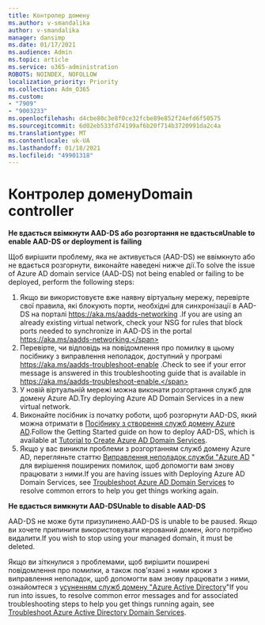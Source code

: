 ```yaml
---
title: Контролер домену
ms.author: v-smandalika
author: v-smandalika
manager: dansimp
ms.date: 01/17/2021
ms.audience: Admin
ms.topic: article
ms.service: o365-administration
ROBOTS: NOINDEX, NOFOLLOW
localization_priority: Priority
ms.collection: Adm_O365
ms.custom:
- "7909"
- "9003233"
ms.openlocfilehash: d4cbe80c3e8f0ce32fcbe89e852f24efd6f50575
ms.sourcegitcommit: 6d02eb533fd74199af6b20f714b3720991da2c4a
ms.translationtype: MT
ms.contentlocale: uk-UA
ms.lasthandoff: 01/18/2021
ms.locfileid: "49901318"
---
```

# <a name="domain-controller"></a><span data-ttu-id="85015-102">Контролер домену</span><span class="sxs-lookup"><span data-stu-id="85015-102">Domain controller</span></span>

<span data-ttu-id="85015-103">**Не вдається ввімкнути AAD-DS або розгортання не вдається**</span><span class="sxs-lookup"><span data-stu-id="85015-103">**Unable to enable AAD-DS or deployment is failing**</span></span>

<span data-ttu-id="85015-104">Щоб вирішити проблему, яка не активується (AAD-DS) не ввімкнуто або не вдається розгорнути, виконайте наведені нижче дії.</span><span class="sxs-lookup"><span data-stu-id="85015-104">To solve the issue of Azure AD domain service (AAD-DS) not being enabled or failing to be deployed, perform the following steps:</span></span>

1. <span data-ttu-id="85015-105">Якщо ви використовуєте вже наявну віртуальну мережу, перевірте свої правила, які блокують порти, необхідні для синхронізації в AAD-DS на порталі https://aka.ms/aadds-networking .</span><span class="sxs-lookup"><span data-stu-id="85015-105">If you are using an already existing virtual network, check your NSG for rules that block ports needed to synchronize in AAD-DS in the portal https://aka.ms/aadds-networking.</span></span>
2. <span data-ttu-id="85015-106">Перевірте, чи відповідь на повідомлення про помилку в цьому посібнику з виправлення неполадок, доступний у програмі  https://aka.ms/aadds-troubleshoot-enable .</span><span class="sxs-lookup"><span data-stu-id="85015-106">Check to see if your error message is answered in this troubleshooting guide that is available in  https://aka.ms/aadds-troubleshoot-enable.</span></span>
3. <span data-ttu-id="85015-107">У новій віртуальній мережі можна виконати розгортання служб для домену Azure AD.</span><span class="sxs-lookup"><span data-stu-id="85015-107">Try deploying Azure AD Domain Services in a new virtual network.</span></span>
4. <span data-ttu-id="85015-108">Виконайте посібник із початку роботи, щоб розгорнути AAD-DS, який можна отримати в [Посібнику з створення служб домену Azure AD](https://docs.microsoft.com/azure/active-directory-domain-services/tutorial-create-instance).</span><span class="sxs-lookup"><span data-stu-id="85015-108">Follow the Getting Started guide on how to deploy AAD-DS, which is available at [Tutorial to Create Azure AD Domain Services](https://docs.microsoft.com/azure/active-directory-domain-services/tutorial-create-instance).</span></span>
5. <span data-ttu-id="85015-109">Якщо у вас виникли проблеми з розгортанням служб домену Azure AD, перегляньте статтю [Виправлення неполадок служби "Azure AD](https://docs.microsoft.com/azure/active-directory-domain-services/troubleshoot) " для вирішення поширених помилок, щоб допомогти вам знову працювати з ними.</span><span class="sxs-lookup"><span data-stu-id="85015-109">If you are having issues with Deploying Azure AD Domain Services, see [Troubleshoot Azure AD Domain Services](https://docs.microsoft.com/azure/active-directory-domain-services/troubleshoot) to resolve common errors to help you get things working again.</span></span> 

<span data-ttu-id="85015-110">**Не вдається вимкнути AAD-DS**</span><span class="sxs-lookup"><span data-stu-id="85015-110">**Unable to disable AAD-DS**</span></span>

<span data-ttu-id="85015-111">AAD-DS не може бути призупинено.</span><span class="sxs-lookup"><span data-stu-id="85015-111">AAD-DS is unable to be paused.</span></span> <span data-ttu-id="85015-112">Якщо ви хочете припинити використовувати керований домен, його потрібно видалити.</span><span class="sxs-lookup"><span data-stu-id="85015-112">If you wish to stop using your managed domain, it must be deleted.</span></span>

<span data-ttu-id="85015-113">Якщо ви зіткнулися з проблемами, щоб вирішити поширені повідомлення про помилки, а також пов'язані з ними кроки з виправлення неполадок, щоб допомогти вам знову працювати з ними, ознайомтеся з [усуненням служб домену "Azure Active Directory](https://docs.microsoft.com/azure/active-directory-domain-services/troubleshoot)"</span><span class="sxs-lookup"><span data-stu-id="85015-113">If you run into issues, to resolve common error messages and for associated troubleshooting steps to help you get things running again, see [Troubleshoot Azure Active Directory Domain Services](https://docs.microsoft.com/azure/active-directory-domain-services/troubleshoot).</span></span>
